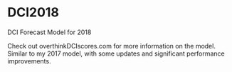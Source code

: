 # DCI2018
DCI Forecast Model for 2018

Check out overthinkDCIscores.com for more information on the model. Similar to my 2017 model, with some updates and significant performance improvements.
